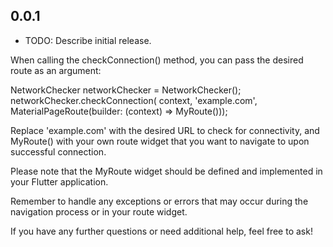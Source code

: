 ## 0.0.1

* TODO: Describe initial release.

When calling the checkConnection() method, you can pass the desired route as an argument:

NetworkChecker networkChecker = NetworkChecker();
networkChecker.checkConnection(
    context, 'example.com', MaterialPageRoute(builder: (context) => MyRoute()));


Replace 'example.com' with the desired URL to check for connectivity, and MyRoute() with your own route widget that you want to navigate to upon successful connection.

Please note that the MyRoute widget should be defined and implemented in your Flutter application.

Remember to handle any exceptions or errors that may occur during the navigation process or in your route widget.

If you have any further questions or need additional help, feel free to ask!